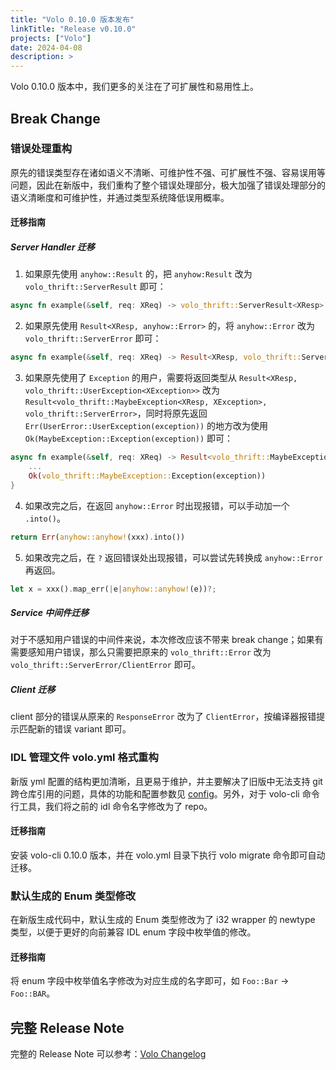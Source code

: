 ```yaml
---
title: "Volo 0.10.0 版本发布"
linkTitle: "Release v0.10.0"
projects: ["Volo"]
date: 2024-04-08
description: >
---
```


Volo 0.10.0 版本中，我们更多的关注在了可扩展性和易用性上。

## Break Change

### 错误处理重构

原先的错误类型存在诸如语义不清晰、可维护性不强、可扩展性不强、容易误用等问题，因此在新版中，我们重构了整个错误处理部分，极大加强了错误处理部分的语义清晰度和可维护性，并通过类型系统降低误用概率。

#### 迁移指南

##### Server Handler 迁移

1. 如果原先使用 `anyhow::Result` 的，把 `anyhow:Result` 改为 `volo_thrift::ServerResult` 即可：

```rust
async fn example(&self, req: XReq) -> volo_thrift::ServerResult<XResp>
```

2. 如果原先使用 `Result<XResp, anyhow::Error>` 的，将 `anyhow::Error` 改为 `volo_thrift::ServerError` 即可：

```rust
async fn example(&self, req: XReq) -> Result<XResp, volo_thrift::ServerError>
```

3. 如果原先使用了 `Exception` 的用户，需要将返回类型从 `Result<XResp, volo_thrift::UserException<XException>>` 改为 `Result<volo_thrift::MaybeException<XResp, XException>, volo_thrift::ServerError>`，同时将原先返回 `Err(UserError::UserException(exception))` 的地方改为使用 `Ok(MaybeException::Exception(exception))` 即可：

```rust
async fn example(&self, req: XReq) -> Result<volo_thrift::MaybeException<XResp, XException>, volo_thrift::ServerError> {
    ...
    Ok(volo_thrift::MaybeException::Exception(exception))
}
```

4. 如果改完之后，在返回 `anyhow::Error` 时出现报错，可以手动加一个 `.into()`。

```rust
return Err(anyhow::anyhow!(xxx).into())
```

5. 如果改完之后，在 `?` 返回错误处出现报错，可以尝试先转换成 `anyhow::Error` 再返回。

```rust
let x = xxx().map_err(|e|anyhow::anyhow!(e))?;
```

##### Service 中间件迁移

对于不感知用户错误的中间件来说，本次修改应该不带来 break change；如果有需要感知用户错误，那么只需要把原来的 `volo_thrift::Error` 改为 `volo_thrift::ServerError/ClientError` 即可。

##### Client 迁移

client 部分的错误从原来的 `ResponseError` 改为了 `ClientError`，按编译器报错提示匹配新的错误 variant 即可。

### IDL 管理文件 volo.yml 格式重构

新版 yml 配置的结构更加清晰，且更易于维护，并主要解决了旧版中无法支持 git 跨仓库引用的问题，具体的功能和配置参数见 [config](https://www.cloudwego.io/zh/docs/volo/guide/config)。另外，对于 volo-cli 命令行工具，我们将之前的 idl 命令名字修改为了 repo。

#### 迁移指南

安装 volo-cli 0.10.0 版本，并在 volo.yml 目录下执行 volo migrate 命令即可自动迁移。

### 默认生成的 Enum 类型修改

在新版生成代码中，默认生成的 Enum 类型修改为了 i32 wrapper 的 newtype 类型，以便于更好的向前兼容 IDL enum 字段中枚举值的修改。

#### 迁移指南

将 enum 字段中枚举值名字修改为对应生成的名字即可，如 `Foo::Bar` -> `Foo::BAR`。

## 完整 Release Note

完整的 Release Note 可以参考：[Volo Changelog](https://github.com/cloudwego/volo/compare/volo-0.9.0...volo-0.10.0)
